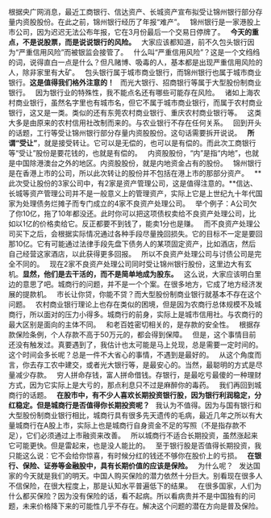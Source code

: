 根据央广网消息，最近工商银行、信达资产、长城资产宣布拟受让锦州银行部分存量内资股股份。在此之前，锦州银行经历了年报“难产”。
 
锦州银行是一家港股上市公司，因为迟迟无法公布年报，它在3月份最后一个交易日停牌了。
 
**今天的重点，不是说股票，而是说说银行的风险。**
 
大家应该都知道，前不久包头银行因为“严重信用风险”而被银监会接管了。
 
什么叫“严重信用风险”？这是一个文绉绉的词，说得直白一点是什么？但凡赌博、吸毒的人，基本都是出现严重信用风险的人，除非家里有大矿。
 
包头银行属于城市商业银行，而锦州银行也属于城市商业银行。**这是值得我们格外注意的！**
 
而光大银行、招商银行等属于大型股份制商业银行。
 
因为银行业的特殊性，我不能点名还有哪些可能存在风险。
 
诸如上海农村商业银行，虽然名字里也有城市名，但它不属于城市商业银行，而属于农村商业银行，这又是一类。类似的还有东莞农村商业银行、重庆农村商业银行等。
 
这类大多是由原来的农村信用社改制而来的。与农业银行不存在任何关系。
 
回到开头的话题，工行等受让锦州银行部分存量内资股股份。这句话需要拆开说说。
 
**所谓“受让”**，就是接受转让。它可以是无偿的，也可以是有偿的。而此次工商银行等“受让”股份是要花钱的，也就是有偿的。
 
内资股股份，“内”是指“内地”，也就是中国除港澳台之外的地区。内资股股份，就是内地资金占有的股份。
 
锦州银行是在香港上市的公司，所以此次转让的股份并不包括在港上市的那部分资产。
 
**此次受让股份的3家公司中，有2家是资产管理公司，这是值得注意的。**信达、长城等资产管理公司并不是一般意义上的管理资产，实际上它是上世纪九十年代国家为处理债务烂摊子而专门成立的4家不良资产处理公司。
 
举个例子：A公司欠了你10亿，拖了10年都没还。此时你可以把这项债权卖给不良资产处理公司，比如以1亿的价格卖给它。反正都要不到钱了，能卖1分也是赚。
 
而不良资产处理公司买下之后，会根据实际情况通过各种手段尽量挽回损失。它的目标不一定是要回那10亿。它有可能通过法律手段先盘下债务人的某项固定资产，比如酒店，然后自己经营这家酒店，以此获得更多回报。
 
所以不良资产处理公司与讨债公司是完全不同的。
 
现在2家不良资产处理公司同时受让锦州银行股份，这里边大有玄机。**显然，他们是去干活的，而不是简单地成为股东。**
 
这么说，大家应该明白里边的意思了吧。城商行的问题，并不是一个个案。在很多地方，它成了地方经济发展的提款机。
 
市长让你贷，你能不贷？而大型股份制商业银行就基本不存在这个问题。
 
农村商业银行理论上也存在类似的困境，但是因为农商行总体规模不及城商行，所以面对的压力小得多。城商行的前身，实际上是城市信用社。与农商行的最大区别是面向的主体不同。
 
和老百姓密切相关的，是存款的安全性。
 
根据存款保险条例，个人存款不高于50万元的，都会得到保障。
 
但是，这个事情目前还没有触发过。真要遇到了，我估计也太可能是马上兑现，总是需要一定时间的。这个时间会多长呢？总是一件不大省心的事情，不遇到是最好的。
 
从这个角度而言，你去存工农中建交，或者光大银行等，是最安心的。当然，最聪明的方式是尽量减少存款。
 
穷人拼命存钱，富人拼命借钱。存银行，是最吃亏最傻的一种理财方式，因为它实际上是大亏的，那点利息只不过是麻醉你的毒药。
 
我们再回到城商行的话题。
 
**在股市中，有不少人喜欢长期投资银行股，因为银行利润稳定，分红稳定。但是城商行是否值得你长期投资呢？**
 
我认为不值得。因为与国有银行和大型股份制商业银行相比，城商行具有很多先天遗传的毛病，最近几年之所以有大量城商行在A股上市，实际上也是城商行自身资金不足的写照（不是指存款不足），它们必须通过上市融资来改善。
 
所以城商行不适合长期投资，虽然涨起来它可能更快。但是雷起来，也是没人能比的。
 
至于银行股是否值得长期投资，我只能这么说：它不会给你惊喜，有时候分红的钱还不够你在股价上的亏损。
 
**在银行、保险、证券等金融股中，具有长期价值的应该是保险。**
 
为什么呢？
 
发达国家的今天就是我们的明天。中国人购买保险的潜力依然十分巨大。别看现在很多人不信保险，在很大程度上，那是认知水平普遍低下的结果。
 
在很多国家，人们为什么都买保险？因为没有保险的话，看不起病。所以看病贵并不是中国独有的问题，未来价格降下来的可能性几乎不存在。解决这个问题的潜在方向是普及保险。